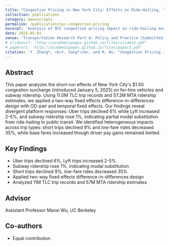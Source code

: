 ```yaml
---
title: "Congestion Pricing in New York City: Effects on Ride-Hailing, Transit, and Welfare"
collection: publications
category: manuscripts
permalink: /publication/nyc-congestion-pricing
excerpt: 'Analysis of NYC congestion pricing impact on ride-hailing and public transit using 11M trip records and 57M ridership estimates.'
date: 2025-05-01
venue: 'Transportation Research Part A: Policy and Practice (Submitted)'
# slidesurl: 'http://academicpages.github.io/files/slides2.pdf'
# paperurl: 'http://academicpages.github.io/files/paper2.pdf'
citation: 'Y. Zhang*, <b>Y. Sang*</b>, and M. Wu. "Congestion Pricing in New York City: Effects on Ride-Hailing, Transit, and Welfare." <i>Manuscript submitted to Transportation Research Part A: Policy and Practice</i>.'
---
```


## Abstract

This paper analyzes the short-run effects of New York City's $1.50 congestion surcharge (introduced January 5, 2025) on for-hire vehicles and subway ridership. Using 11.0M TLC trip records and 57.2M MTA ridership estimates, we applied a two-way fixed effects difference-in-differences design with OD-pair and temporal fixed effects. Our findings reveal divergent platform responses: Uber trips declined 6% while Lyft increased 2-5%, and subway ridership rose 1%, indicating partial modal substitution from ride-hailing to public transit. We identified heterogeneous impacts across trip types: short trips declined 9% and low-fare rides decreased 35%, while base fares increased though driver pay gains remained limited.

## Key Findings

- Uber trips declined 6%, Lyft trips increased 2-5%
- Subway ridership rose 1%, indicating modal substitution
- Short trips declined 9%, low-fare rides decreased 35%
- Applied two-way fixed effects difference-in-differences design
- Analyzed 11M TLC trip records and 57M MTA ridership estimates

## Advisor

Assistant Professor Manxi Wu, UC Berkeley

## Co-authors

* Equal contribution


